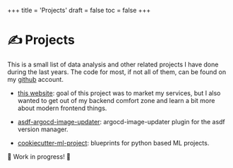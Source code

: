 +++
title = 'Projects'
draft = false
toc = false
+++

# ✍️ Projects

This is a small list of data analysis and other related projects I have done during the last years.
The code for most, if not all of them, can be found on my [github](https://github.com/thatmlopsguy) account.

- [this website](https://github.com/thatmlopsguy/thatmlopsguy.github.io): goal of this project was to market my services,
but I also wanted to get out of my backend comfort zone and learn a bit more about modern frontend things.

- [asdf-argocd-image-updater](https://github.com/thatmlopsguy/asdf-argocd-image-updater): argocd-image-updater plugin for
the asdf version manager.

- [cookiecutter-ml-project](https://github.com/thatmlopsguy/cookiecutter-ml-project): blueprints for python based ML projects.

🚧 Work in progress! 🚧
